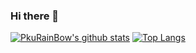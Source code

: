 ### Hi there 👋

<!--
**PkuRainBow/PkuRainBow** is a ✨ _special_ ✨ repository because its `README.md` (this file) appears on your GitHub profile.

Here are some ideas to get you started:

- 🔭 I’m currently working on scene understanding problem, especially the semantic segmentation for road scenes, at Microsoft Research Asia.


-->


[![PkuRainBow's github stats](https://github-readme-stats.vercel.app/api?username=PkuRainBow&show_icons=true&line_height=21&show_icons=true&theme=vue)](https://github.com/anuraghazra/github-readme-stats)
[![Top Langs](https://github-readme-stats.vercel.app/api/top-langs/?username=PkuRainBow&show_icons=true&layout=compact&theme=vue)](https://github.com/anuraghazra/github-readme-stats)
